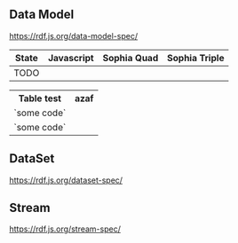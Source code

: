 



## Data Model

https://rdf.js.org/data-model-spec/



| State | Javascript | Sophia Quad | Sophia Triple |
| ----- | ---------- | ----------- | ------------- |
| TODO  |            |             |               |


<table>
  <tr>
    <th>Table test</th>
    <th>azaf</th>
  </tr>

  <tr>
    <td>`some code`</td>
    <td></td>
  </tr>

  <tr>
    <td>`some code`</td>
    <td></td>
  </tr>
</table>


## DataSet


https://rdf.js.org/dataset-spec/



## Stream

https://rdf.js.org/stream-spec/







